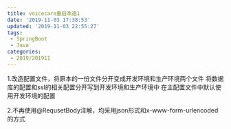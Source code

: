 ```yaml
---
title: voicecare重启改造1
date: '2019-11-03 17:38:53'
updated: '2019-11-03 22:55:27'
tags:
 - SpringBoot
 - Java
categories:
 - 2019/201911
---
```

1.改造配置文件，将原本的一份文件分开变成开发环境和生产环境两个文件
将数据库的配置和ssl的相关配置分开写到开发环境和生产环境中
在主配置文件中默认使用开发环境的配置

2.不再使用@RequsetBody注解，均采用json形式和x-www-form-urlencoded的方式

